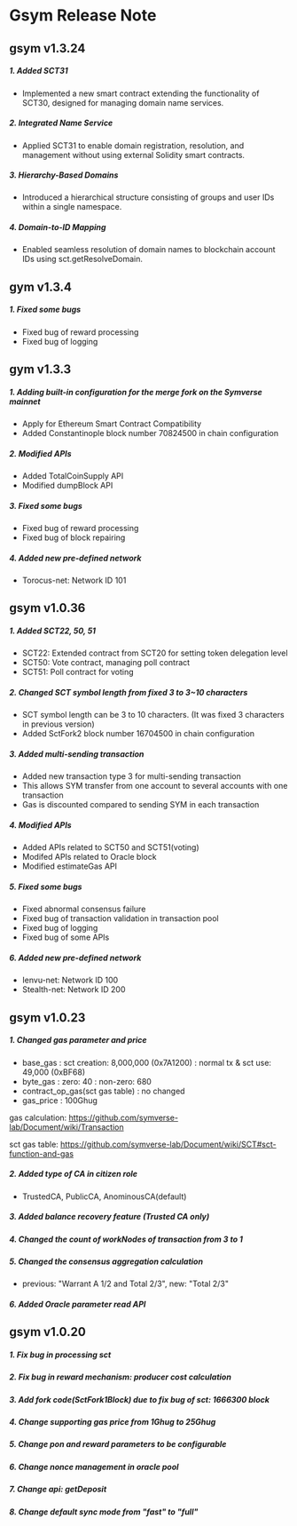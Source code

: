 # Gsym Release Note



## gsym v1.3.24

##### 1. Added SCT31
- Implemented a new smart contract extending the functionality of SCT30, designed for managing domain name services.

##### 2. Integrated Name Service
- Applied SCT31 to enable domain registration, resolution, and management without using external Solidity smart contracts.

##### 3. Hierarchy-Based Domains 
- Introduced a hierarchical structure consisting of groups and user IDs within a single namespace.

##### 4. Domain-to-ID Mapping
- Enabled seamless resolution of domain names to blockchain account IDs using sct.getResolveDomain.



## gym v1.3.4

##### 1. Fixed some bugs
* Fixed bug of reward processing
* Fixed bug of logging



## gym v1.3.3

##### 1. Adding built-in configuration for the merge fork on the Symverse mainnet
* Apply for Ethereum Smart Contract Compatibility
* Added Constantinople block number 70824500 in chain configuration 

##### 2. Modified APIs
* Added TotalCoinSupply API
* Modified dumpBlock API

##### 3. Fixed some bugs
* Fixed bug of reward processing
* Fixed bug of block repairing

##### 4. Added new pre-defined network
* Torocus-net: Network ID 101

## gsym v1.0.36

##### 1. Added SCT22, 50, 51

- SCT22: Extended contract from SCT20 for setting token delegation level
- SCT50: Vote contract, managing poll contract
- SCT51: Poll contract for voting

##### 2. Changed SCT symbol length from fixed 3 to 3~10 characters

- SCT symbol length can be 3 to 10 characters. (It was fixed 3 characters in previous version)
- Added SctFork2 block number 16704500 in chain configuration

##### 3. Added multi-sending transaction

- Added new transaction type 3 for multi-sending transaction
- This allows SYM transfer from one account to several accounts with one transaction
- Gas is discounted compared to sending SYM in each transaction

##### 4. Modified APIs

- Added APIs related to SCT50 and SCT51(voting)
- Modifed APIs related to Oracle block
- Modified estimateGas API

##### 5. Fixed some bugs

- Fixed abnormal consensus failure
- Fixed bug of transaction validation in transaction pool
- Fixed bug of logging
- Fixed bug of some APIs

##### 6. Added new pre-defined network

- Ienvu-net: Network ID 100
- Stealth-net: Network ID 200



## gsym v1.0.23

##### 1. Changed gas parameter and price

- base_gas
  : sct creation: 8,000,000 (0x7A1200)
  : normal tx & sct use: 49,000 (0xBF68)
- byte_gas
  : zero: 40
  : non-zero: 680
- contract_op_gas(sct gas table)
  : no changed
- gas_price
  : 100Ghug

gas calculation: https://github.com/symverse-lab/Document/wiki/Transaction

sct gas table: https://github.com/symverse-lab/Document/wiki/SCT#sct-function-and-gas

##### 2. Added type of CA in citizen role

- TrustedCA, PublicCA, AnominousCA(default)
##### 3. Added balance recovery feature (Trusted CA only)

##### 4. Changed the count of workNodes of transaction from 3 to 1

##### 5. Changed the consensus aggregation calculation

- previous: "Warrant A 1/2 and Total 2/3", new: "Total 2/3"
##### 6. Added Oracle parameter read API



## gsym v1.0.20

##### 1. Fix bug in processing sct

##### 2. Fix bug in reward mechanism: producer cost calculation

##### 3. Add fork code(SctFork1Block) due to fix bug of sct: 1666300 block

##### 4. Change supporting gas price from 1Ghug to 25Ghug

##### 5. Change pon and reward parameters to be configurable

##### 6. Change nonce management in oracle pool

##### 7. Change api: getDeposit

##### 8. Change default sync mode from "fast" to "full"
